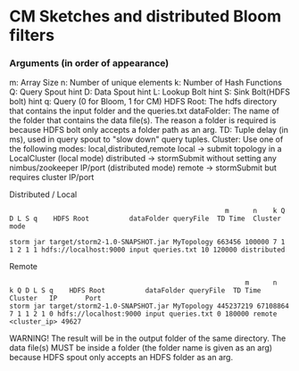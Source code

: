 # CM Sketches and distributed Bloom filters

### Arguments (in order of appearance)
m: Array Size
n: Number of unique elements
k: Number of Hash Functions
Q: Query Spout hint
D: Data Spout hint
L: Lookup Bolt hint
S: Sink Bolt(HDFS bolt) hint
q: Query (0 for Bloom, 1 for CM)
HDFS Root: The hdfs directory that contains the input folder and the queries.txt
dataFolder: The name of the folder that contains the data file(s). The reason a folder is required is because HDFS bolt only accepts a folder path as an arg.
TD: Tuple delay (in ms), used in query spout to "slow down" query tuples.
Cluster: Use one of the following modes: local,distributed,remote
         local -> submit topology in a LocalCluster (local mode)
         distributed -> stormSubmit without setting any nimbus/zookeeper IP/port  (distributed mode)
         remote -> stormSubmit but requires cluster IP/port


Distributed / Local
                                                          
                                                          m      n    k Q D L S q    HDFS Root          dataFolder queryFile  TD Time  Cluster mode

    storm jar target/storm2-1.0-SNAPSHOT.jar MyTopology 663456 100000 7 1 1 2 1 1 hdfs://localhost:9000 input queries.txt 10 120000 distributed

Remote                                                         

                                                               m      n    k Q D L S q    HDFS Root          dataFolder queryFile  TD Time  Cluster   IP       Port
    storm jar target/storm2-1.0-SNAPSHOT.jar MyTopology 445237219 67108864 7 1 1 2 1 0 hdfs://localhost:9000 input queries.txt 0 180000 remote <cluster_ip> 49627


WARNING!
The result will be in the output folder of the same directory.
The data file(s) MUST be inside a folder (the folder name is given as an arg) because 
HDFS spout only accepts an HDFS folder as an arg.